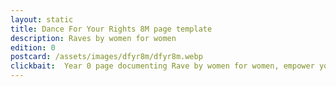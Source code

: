 ```yaml
---
layout: static
title: Dance For Your Rights 8M page template
description: Raves by women for women
edition: 0
postcard: /assets/images/dfyr8m/dfyr8m.webp
clickbait:  Year 0 page documenting Rave by women for women, empower yourself, never sleep, fuck shit up, viva el matriarcado
---
```


